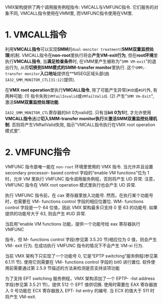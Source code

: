

VMX架构提供了两个调用服务例程指令: VMCALL与VMFUNC指令. 它们服务的对象不同, VMCALL指令使用在VMM里, 而VMFUNC指令使用在VM里.

# 1. VMCALL指令

利用**VMCALL指令**可以实现**SMM**的`dual-monitor treatment`(**SMM双重监控处理**)机制. VMCALL指令在**non\-root**里执行将会**产生VM\-exit行为**, 但在**root环境**里执行**VMCALL指令**, 当**满足检查条件**时, 在VMM里产生被称为"`SMM VM-exit`"的退出行为, 从而**切换到SMM模式的SMM\-transfer monitor**里执行. 这个`SMM\-transfer monitor`**入口地址**提供在**MSEG区域头部(由`IA32_SMM_MONITOR_CTL[31:12]`提供).

在**VMX root operation**里执行**VMCALL指令**, 除了可能产生异常(`#UD`或`#GP`)外, 有两种可能: (1) 指令失败(`VMfailInvalid`或`VMfailValid`). (2) 产生"`SMM Vm-Exit`", 激活**SMM双重监控处理功能**.

`IA32_SMM_MONITOR_CTL`寄存器的bit 0为valid位. 只有当**bit 0为1**时, 才允许使用**VMCALL指令**通过**切入SMM\-transfer monitor执行**来**激活SMM双重监控处理机制**. 否则将产生VMfailValid失败, 指示"VMCALL指令执行在VMX root operation模式里".

# 2. VMFUNC指令

VMFUNC 指令是唯一能在 `non-root` 环境里使用的 VMX 指令. 当允许并且设置  secondary processor- based control 字段的“enable VM functions”位为 1 时，允许 VM 里执行 VMFUNC 指令调用服务例程，否则将产生 UD 异常. 注意，VMFUNC 指令在 VMX  root operation 模式里执行也会产生 UD 异常. 

执行 VMFUNC 指令前，在 cax 寄存器里放入功能号. 然而，在执行某个功能号时，也需要在 VM- functions control 字段的相应位置位. WM- functions control 字段是一个 64 位值，因此 VMX 架构最多只支持 0 至 63 的功能号. 如果提供的功能号大于 63, 则会产生 #UD 异常. 

当启用“enable VM functions 功能，提供一个功能号给 eax 寄存器执行 VMFUNC

指令，但 M- functions control 字段(参见第 3.5.20 节)相应位为 0 值，则会产生 VM- exit 行为. 在成功执行 VMFUNC 指令的情况下不会产生 VM-xi 行为. 

当前 VMX 架构下只实现了一个功能号 0, 它是“EPTP switching”服务例程(参见第 6.1.11 节). 使用它则需要在 VM- functions control 字段的 bit0 进行置位. 软件使用前需要通过第 2.5.9 节描述的方法来检测是否支持该项功能

为了支持 EPT switching 服务例程，VMX 架构添加了一个 EPTP- -list address 字段(参见第 3.5.21 节)，提供 512 个 EPT 值供切换. 使用时需要在 EAX 寄存器放入 0 号功能在 ECX 寄存器放入 EPT- list entry 的编号. 当 ECX 的值大于 511 时将产生 VM-exit. 